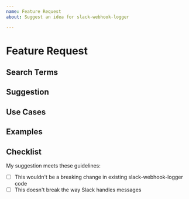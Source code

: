```yaml
---
name: Feature Request
about: Suggest an idea for slack-webhook-logger

---
```


# Feature Request

<!--

🚨 READ THIS FIRST 🚨

Please make sure your feature request doesn't already exist before filing it!
Before submitting a feature request, do the following

* Search Github: https://github.com/juxttech/slack-webhook-logger/search?type=Issues

Please fill out the **ENTIRE** template below

-->

## Search Terms

<!-- List of keywords you searched for before creating this feature request. Write them down here so that others can find this suggestion more easily -->

## Suggestion

<!-- A summary of what you'd like to see added or changed -->

## Use Cases

<!-- What do you want to use this for? -->
<!-- What shortcomings exist with current approaches? -->

## Examples

<!-- Show how this would be used and what the behavior would be -->

## Checklist

My suggestion meets these guidelines:

* [ ] This wouldn't be a breaking change in existing slack-webhook-logger code
* [ ] This doesn't break the way Slack handles messages
